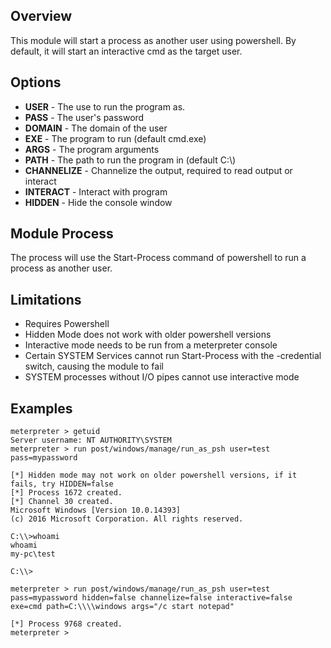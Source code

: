 ## Overview
This module will start a process as another user using powershell.
By default, it will start an interactive cmd as the target user.

## Options
- **USER** - The use to run the program as. 
- **PASS** - The user's password  
- **DOMAIN** - The domain of the user
- **EXE** - The program to run (default cmd.exe)
- **ARGS** - The program arguments 
- **PATH** - The path to run the program in (default C:\\)
- **CHANNELIZE** - Channelize the output, required to read output or interact
- **INTERACT** - Interact with program
- **HIDDEN** - Hide the console window

## Module Process
The process will use the Start-Process command of powershell to run a process as another user.

## Limitations
- Requires Powershell
- Hidden Mode does not work with older powershell versions
- Interactive mode needs to be run from a meterpreter console
- Certain SYSTEM Services cannot run Start-Process with the -credential switch, causing the module to fail
- SYSTEM processes without I/O pipes cannot use interactive mode

## Examples

```
meterpreter > getuid
Server username: NT AUTHORITY\SYSTEM
meterpreter > run post/windows/manage/run_as_psh user=test pass=mypassword

[*] Hidden mode may not work on older powershell versions, if it fails, try HIDDEN=false
[*] Process 1672 created.
[*] Channel 30 created.
Microsoft Windows [Version 10.0.14393]
(c) 2016 Microsoft Corporation. All rights reserved.

C:\\>whoami
whoami
my-pc\test

C:\\>

meterpreter > run post/windows/manage/run_as_psh user=test pass=mypassword hidden=false channelize=false interactive=false exe=cmd path=C:\\\\windows args="/c start notepad"

[*] Process 9768 created.
meterpreter > 
```

